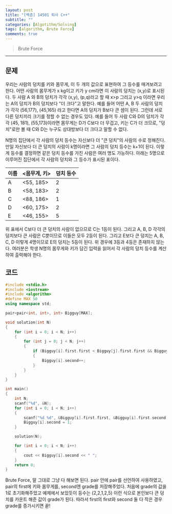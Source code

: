 ```yaml
---
layout: post
title: "[백준] 14501 퇴사 C++"
subtitle: ""
categories: [Algotithm/Solving]
tags: [algorithm, Brute Force]
comments: true
---
```


> Brute Force


---

## 문제

우리는 사람의 덩치를 키와 몸무게, 이 두 개의 값으로 표현하여 그 등수를 매겨보려고 한다. 어떤 사람의 몸무게가 x kg이고 키가 y cm라면 이 사람의 덩치는 (x,y)로 표시된다. 두 사람 A 와 B의 덩치가 각각 (x,y), (p,q)라고 할 때 x>p 그리고 y>q 이라면 우리는 A의 덩치가 B의 덩치보다 "더 크다"고 말한다. 예를 들어 어떤 A, B 두 사람의 덩치가 각각 (56,177), (45,165) 라고 한다면 A의 덩치가 B보다 큰 셈이 된다. 그런데 서로 다른 덩치끼리 크기를 정할 수 없는 경우도 있다. 예를 들어 두 사람 C와 D의 덩치가 각각 (45, 181), (55,173)이라면 몸무게는 D가 C보다 더 무겁고, 키는 C가 더 크므로, "덩치"로만 볼 때 C와 D는 누구도 상대방보다 더 크다고 말할 수 없다.

N명의 집단에서 각 사람의 덩치 등수는 자신보다 더 "큰 덩치"의 사람의 수로 정해진다. 만일 자신보다 더 큰 덩치의 사람이 k명이라면 그 사람의 덩치 등수는 k+1이 된다. 이렇게 등수를 결정하면 같은 덩치 등수를 가진 사람은 여러 명도 가능하다. 아래는 5명으로 이루어진 집단에서 각 사람의 덩치와 그 등수가 표시된 표이다.

| 이름  | <몸무게, 키>  | 덩치 등수 |
| --- | --------- | ----- |
| A   | <55, 185> | 2     |
| B   | <58, 183> | 2     |
| C   | <88, 186> | 1     |
| D   | <60, 175> | 2     |
| E   | <46, 155> | 5     |


위 표에서 C보다 더 큰 덩치의 사람이 없으므로 C는 1등이 된다. 그리고 A, B, D 각각의 덩치보다 큰 사람은 C뿐이므로 이들은 모두 2등이 된다. 그리고 E보다 큰 덩치는 A, B, C, D 이렇게 4명이므로 E의 덩치는 5등이 된다. 위 경우에 3등과 4등은 존재하지 않는다. 여러분은 학생 N명의 몸무게와 키가 담긴 입력을 읽어서 각 사람의 덩치 등수를 계산하여 출력해야 한다.

## 코드

```cpp
#include <stdio.h>
#include <iostream>
#include <algorithm>
#define MAX 50
using namespace std;

pair<pair<int, int>, int> Bigguy[MAX];

void solution(int N)
{
    for (int i = 0; i < N; i++)
    {
        for (int j = 0; j < N; j++)
        {
            if (Bigguy[i].first.first < Bigguy[j].first.first && Bigguy[i].first.second < Bigguy[j].first.second)
            {
                Bigguy[i].second++;
            }
        }
    }
}

int main()
{
    int N;
    scanf("%d", &N);
    for (int i = 0; i < N; i++)
    {
        scanf("%d %d", &Bigguy[i].first.first, &Bigguy[i].first.second);
        Bigguy[i].second = 1;
    }

    solution(N);

    for (int i = 0; i < N; i++)
    {
        cout << Bigguy[i].second << " ";
    }
    return 0;
}
```

Brute Force, 말 그대로 그냥 다 해보면 된다. pair 안에 pair를 선언하여 사용하였고, pair의 first에 키와 몸무게를, second엔 grade를 저장해주었다.
처음에 grade의 값을 1로 초기화해주었고 예제에서 보았듯이 등수는 (2,2,1,2,5) 이런 식으로 본인보다 큰 덩치를 카운트 해준 값이 grade가 된다. 따라서 first의 first와 second 둘 다 작은 경우 grade를 증가시키면 끝!  